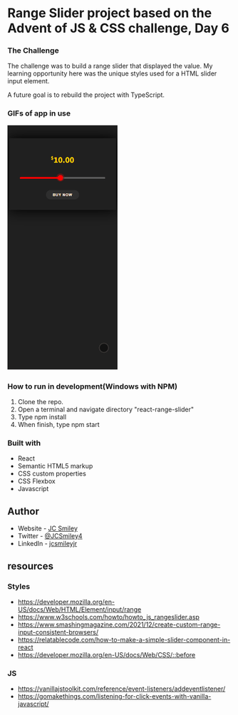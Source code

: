 # Range Slider project based on the Advent of JS & CSS challenge, Day 6

### The Challenge
The challenge was to build a range slider that displayed the value. My learning opportunity here was the unique styles used for a HTML slider input element. 

A future goal is to rebuild the project with TypeScript. 

### GIFs of app in use

![GIF of in use](/react-range-slider/src/assets/range-slider-1.gif)

### How to run in development(Windows with NPM)
1. Clone the repo.
2. Open a terminal and navigate directory "react-range-slider"
3. Type npm install
4. When finish, type npm start

### Built with
- React
- Semantic HTML5 markup
- CSS custom properties
- CSS Flexbox
- Javascript 

## Author
- Website - [JC Smiley](https://www.jcsmileyjr.com)
- Twitter - [@JCSmiley4](https://twitter.com/JCSmiley4)
- LinkedIn - [jcsmileyjr](https://www.linkedin.com/in/jcsmileyjr/)

## resources
### Styles
- https://developer.mozilla.org/en-US/docs/Web/HTML/Element/input/range
- https://www.w3schools.com/howto/howto_js_rangeslider.asp
- https://www.smashingmagazine.com/2021/12/create-custom-range-input-consistent-browsers/
- https://relatablecode.com/how-to-make-a-simple-slider-component-in-react
- https://developer.mozilla.org/en-US/docs/Web/CSS/::before

### JS
- https://vanillajstoolkit.com/reference/event-listeners/addeventlistener/
- https://gomakethings.com/listening-for-click-events-with-vanilla-javascript/